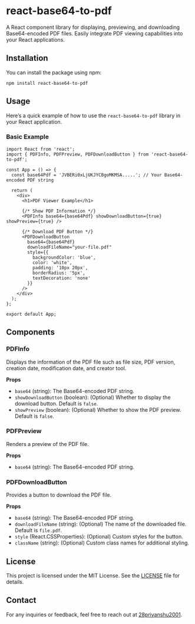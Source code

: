 <!DOCTYPE html>
<html lang="en">
<head>
    <meta charset="UTF-8">
    <meta name="viewport" content="width=device-width, initial-scale=1.0">
</head>
<body>

<h1>react-base64-to-pdf</h1>

<p>A React component library for displaying, previewing, and downloading Base64-encoded PDF files. Easily integrate PDF viewing capabilities into your React applications.</p>

<h2>Installation</h2>

<p>You can install the package using npm:</p>

<pre><code>npm install react-base64-to-pdf</code></pre>

<h2>Usage</h2>

<p>Here’s a quick example of how to use the <code>react-base64-to-pdf</code> library in your React application.</p>

<h3>Basic Example</h3>

<pre><code>import React from 'react';
import { PDFInfo, PDFPreview, PDFDownloadButton } from 'react-base64-to-pdf';

const App = () => {
  const base64Pdf = 'JVBERi0xLjUKJYCBgoMKMSA.....'; // Your Base64-encoded PDF string

  return (
    &lt;div&gt;
      &lt;h1&gt;PDF Viewer Example&lt;/h1&gt;
      
      {/* Show PDF Information */}
      &lt;PDFInfo base64={base64Pdf} showDownloadButton={true} showPreview={true} /&gt;

      {/* Download PDF Button */}
      &lt;PDFDownloadButton 
        base64={base64Pdf} 
        downloadFileName="your-file.pdf"
        style={{
          backgroundColor: 'blue',
          color: 'white',
          padding: '10px 20px',
          borderRadius: '5px',
          textDecoration: 'none'
        }}
      /&gt;
    &lt;/div&gt;
  );
};

export default App;</code></pre>

<h2>Components</h2>

<h3>PDFInfo</h3>

<p>Displays the information of the PDF file such as file size, PDF version, creation date, modification date, and creator tool.</p>

<div class="props">
    <strong>Props</strong>
    <ul>
        <li><code>base64</code> (string): The Base64-encoded PDF string.</li>
        <li><code>showDownloadButton</code> (boolean): (Optional) Whether to display the download button. Default is <code>false</code>.</li>
        <li><code>showPreview</code> (boolean): (Optional) Whether to show the PDF preview. Default is <code>false</code>.</li>
    </ul>
</div>

<h3>PDFPreview</h3>

<p>Renders a preview of the PDF file.</p>

<div class="props">
    <strong>Props</strong>
    <ul>
        <li><code>base64</code> (string): The Base64-encoded PDF string.</li>
    </ul>
</div>

<h3>PDFDownloadButton</h3>

<p>Provides a button to download the PDF file.</p>

<div class="props">
    <strong>Props</strong>
    <ul>
        <li><code>base64</code> (string): The Base64-encoded PDF string.</li>
        <li><code>downloadFileName</code> (string): (Optional) The name of the downloaded file. Default is <code>file.pdf</code>.</li>
        <li><code>style</code> (React.CSSProperties): (Optional) Custom styles for the button.</li>
        <li><code>className</code> (string): (Optional) Custom class names for additional styling.</li>
    </ul>
</div>

<h2>License</h2>

<p>This project is licensed under the MIT License. See the <a href="https://mit-license.org/">LICENSE</a> file for details.</p>

<h2>Contact</h2>

<p>For any inquiries or feedback, feel free to reach out at <a href="mailto:28priyanshu2001.com">28priyanshu2001</a>.</p>

</body>
</html>

